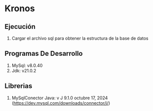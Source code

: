 # Kronos



## Ejecución

  1. Cargar el archivo sql para obtener la estructura de la base de datos

## Programas De Desarrollo

  1. MySql:  v8.0.40
  2. Jdk:    v21.0.2

## Librerias

  1. MySqlConector Java: v J 9.1.0  octubre 17, 2024 (https://dev.mysql.com/downloads/connector/j/)
